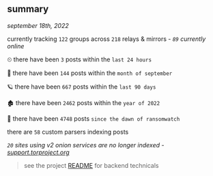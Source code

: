 
## summary
_september 18th, 2022_

currently tracking `122` groups across `218` relays & mirrors - _`89` currently online_

⏲ there have been `3` posts within the `last 24 hours`

🦈 there have been `144` posts within the `month of september`

🪐 there have been `667` posts within the `last 90 days`

🏚 there have been `2462` posts within the `year of 2022`

🦕 there have been `4748` posts `since the dawn of ransomwatch`

there are `58` custom parsers indexing posts

_`20` sites using v2 onion services are no longer indexed - [support.torproject.org](https://support.torproject.org/onionservices/v2-deprecation/)_

> see the project [README](https://github.com/joshhighet/ransomwatch#ransomwatch--) for backend technicals

